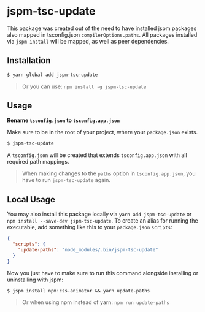 # jspm-tsc-update

This package was created out of the need to have installed jspm packages 
also mapped in tsconfig.json `compilerOptions.paths`. All packages installed via `jspm install` will be mapped, as well as peer dependencies.

## Installation

```sh
$ yarn global add jspm-tsc-update
```

> Or you can use: `npm install -g jspm-tsc-update`

## Usage

**Rename `tsconfig.json` to `tsconfig.app.json`**

Make sure to be in the root of your project, where your `package.json` exists.

```sh
$ jspm-tsc-update
```

A `tsconfig.json` will be created that extends `tsconfig.app.json` with all required path mappings.

> When making changes to the `paths` option in `tsconfig.app.json`, you have to run `jspm-tsc-update` again.

## Local Usage

You may also install this package locally via `yarn add jspm-tsc-update` or `npm install --save-dev jspm-tsc-update`.
To create an alias for running the executable, add something like this to your `package.json` `scripts`:

```json
{
  "scripts": {
    "update-paths": "node_modules/.bin/jspm-tsc-update"
  }
}
```

Now you just have to make sure to run this command alongside installing or uninstalling with jspm:

```
$ jspm install npm:css-animator && yarn update-paths
```

> Or when using npm instead of yarn: `npm run update-paths`
